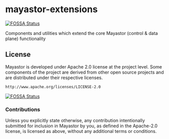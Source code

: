 # mayastor-extensions
[![FOSSA Status](https://app.fossa.com/api/projects/git%2Bgithub.com%2Fopenebs%2Fmayastor-extensions.svg?type=shield)](https://app.fossa.com/projects/git%2Bgithub.com%2Fopenebs%2Fmayastor-extensions?ref=badge_shield)

Components and utilities which extend the core Mayastor (control &amp; data plane) functionality

## License

Mayastor is developed under Apache 2.0 license at the project level. Some components of the project are derived from
other open source projects and are distributed under their respective licenses.

```http://www.apache.org/licenses/LICENSE-2.0```


[![FOSSA Status](https://app.fossa.com/api/projects/git%2Bgithub.com%2Fopenebs%2Fmayastor-extensions.svg?type=large)](https://app.fossa.com/projects/git%2Bgithub.com%2Fopenebs%2Fmayastor-extensions?ref=badge_large)

### Contributions

Unless you explicitly state otherwise, any contribution intentionally submitted for
inclusion in Mayastor by you, as defined in the Apache-2.0 license, is licensed as above,
without any additional terms or conditions.